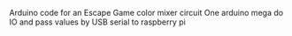 Arduino code for an Escape Game color mixer circuit
One arduino mega do IO and pass values by USB serial to raspberry pi
